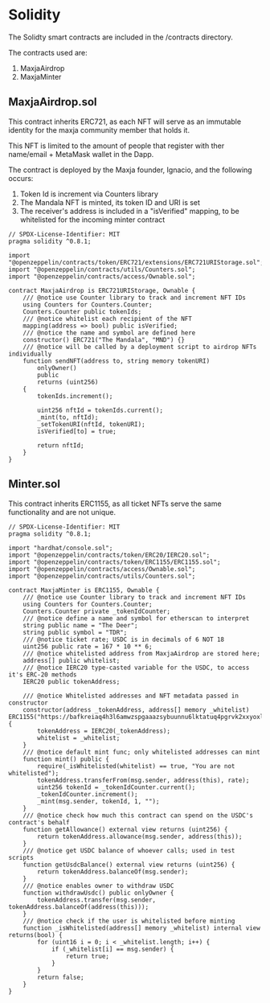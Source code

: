 # Solidity 

The Solidty smart contracts are included in the /contracts directory.

The contracts used are:

1. MaxjaAirdrop
2. MaxjaMinter

## MaxjaAirdrop.sol

This contract inherits ERC721, as each NFT will serve as an immutable identity for the maxja community member that holds it.

This NFT is limited to the amount of people that register with ther name/email + MetaMask wallet in the Dapp.

The contract is deployed by the Maxja founder, Ignacio, and the following occurs:

1. Token Id is increment via Counters library
2. The Mandala NFT is minted, its token ID and URI is set
3. The receiver's address is included in a "isVerified" mapping, to be whitelisted for the incoming minter contract

```
// SPDX-License-Identifier: MIT
pragma solidity ^0.8.1;

import "@openzeppelin/contracts/token/ERC721/extensions/ERC721URIStorage.sol";
import "@openzeppelin/contracts/utils/Counters.sol";
import "@openzeppelin/contracts/access/Ownable.sol";

contract MaxjaAirdrop is ERC721URIStorage, Ownable {
    /// @notice use Counter library to track and increment NFT IDs
    using Counters for Counters.Counter;
    Counters.Counter public tokenIds;
    /// @notice whitelist each recipient of the NFT
    mapping(address => bool) public isVerified;
    /// @notice the name and symbol are defined here
    constructor() ERC721("The Mandala", "MND") {}
    /// @notice will be called by a deployment script to airdrop NFTs individually
    function sendNFT(address to, string memory tokenURI)
        onlyOwner()
        public
        returns (uint256)
    {
        tokenIds.increment();

        uint256 nftId = tokenIds.current();
        _mint(to, nftId);
        _setTokenURI(nftId, tokenURI);
        isVerified[to] = true;

        return nftId;
    }
}
```
## Minter.sol

This contract inherits ERC1155, as all ticket NFTs serve the same functionality and are not unique.

```
// SPDX-License-Identifier: MIT
pragma solidity ^0.8.1;

import "hardhat/console.sol";
import "@openzeppelin/contracts/token/ERC20/IERC20.sol";
import "@openzeppelin/contracts/token/ERC1155/ERC1155.sol";
import "@openzeppelin/contracts/access/Ownable.sol";
import "@openzeppelin/contracts/utils/Counters.sol";

contract MaxjaMinter is ERC1155, Ownable {
    /// @notice use Counter library to track and increment NFT IDs
    using Counters for Counters.Counter;
    Counters.Counter private _tokenIdCounter;
    /// @notice define a name and symbol for etherscan to interpret
    string public name = "The Deer";
    string public symbol = "TDR";
    /// @notice ticket rate; USDC is in decimals of 6 NOT 18
    uint256 public rate = 167 * 10 ** 6;
    /// @notice whitelisted address from MaxjaAirdrop are stored here;
    address[] public whitelist;
    /// @notice IERC20 type-casted variable for the USDC, to access it's ERC-20 methods
    IERC20 public tokenAddress;

    /// @notice Whitelisted addresses and NFT metadata passed in constructor
    constructor(address _tokenAddress, address[] memory _whitelist) ERC1155("https://bafkreiaq4h3l6amwzspgaaazsybuunnu6lktatuq4pgrvk2xxyoxlnci6u.ipfs.nftstorage.link/") {
        tokenAddress = IERC20(_tokenAddress);
        whitelist = _whitelist;
    }
    /// @notice default mint func; only whitelisted addresses can mint
    function mint() public {
        require(_isWhitelisted(whitelist) == true, "You are not whitelisted");
        tokenAddress.transferFrom(msg.sender, address(this), rate);
        uint256 tokenId = _tokenIdCounter.current();
        _tokenIdCounter.increment();
        _mint(msg.sender, tokenId, 1, "");
    }
    /// @notice check how much this contract can spend on the USDC's contract's behalf
    function getAllowance() external view returns (uint256) {
        return tokenAddress.allowance(msg.sender, address(this));
    }  
    /// @notice get USDC balance of whoever calls; used in test scripts
    function getUsdcBalance() external view returns (uint256) {
        return tokenAddress.balanceOf(msg.sender);
    }
    /// @notice enables owner to withdraw USDC 
    function withdrawUsdc() public onlyOwner {
        tokenAddress.transfer(msg.sender, tokenAddress.balanceOf(address(this)));
    }
    /// @notice check if the user is whitelisted before minting
    function _isWhitelisted(address[] memory _whitelist) internal view returns(bool) {
        for (uint16 i = 0; i < _whitelist.length; i++) {
            if (_whitelist[i] == msg.sender) {
                return true;
            }
        }
        return false;
    }
}

```


